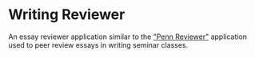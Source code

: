 # Writing Reviewer

An essay reviewer application similar to the ["Penn Reviewer"](https://apps.sas.upenn.edu/sso/writing/cw/ng/dashboard) application used to peer review essays in writing seminar classes.
